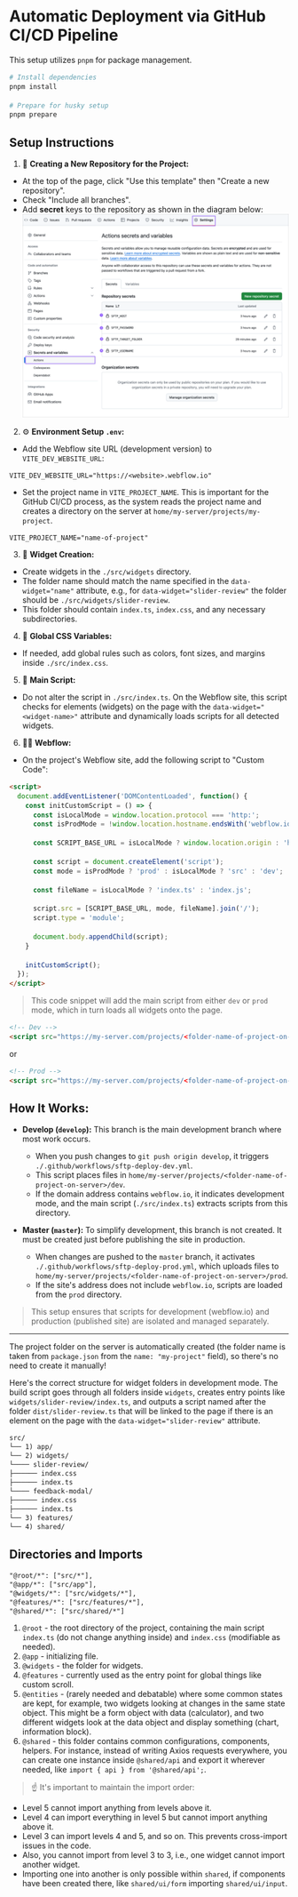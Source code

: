 # Automatic Deployment via GitHub CI/CD Pipeline

This setup utilizes `pnpm` for package management.

```bash
# Install dependencies
pnpm install

# Prepare for husky setup
pnpm prepare
```

## Setup Instructions

1. 🚀 **Creating a New Repository for the Project:**
  - At the top of the page, click "Use this template" then "Create a new repository".
  - Check "Include all branches".
  - Add **secret** keys to the repository as shown in the diagram below:
    ![GitHub Secrets](doc/github-secrets.png)

2. ⚙️ **Environment Setup `.env`:**
  - Add the Webflow site URL (development version) to `VITE_DEV_WEBSITE_URL`:
   ```dotenv
   VITE_DEV_WEBSITE_URL="https://<website>.webflow.io"
   ```
  - Set the project name in `VITE_PROJECT_NAME`. This is important for the GitHub CI/CD process, as the system reads the project name and creates a directory on the server at `home/my-server/projects/my-project`.
   ```dotenv
   VITE_PROJECT_NAME="name-of-project"
   ```

3. 🤘 **Widget Creation:**
  - Create widgets in the `./src/widgets` directory.
  - The folder name should match the name specified in the `data-widget="name"` attribute, e.g., for `data-widget="slider-review"` the folder should be `./src/widgets/slider-review`.
  - This folder should contain `index.ts`, `index.css`, and any necessary subdirectories.

4. 💅 **Global CSS Variables:**
  - If needed, add global rules such as colors, font sizes, and margins inside `./src/index.css`.

5. 🐌 **Main Script:**
  - Do not alter the script in `./src/index.ts`. On the Webflow site, this script checks for elements (widgets) on the page with the `data-widget="<widget-name>"` attribute and dynamically loads scripts for all detected widgets.

6. 😵‍💫 **Webflow:**
  - On the project's Webflow site, add the following script to "Custom Code":
   ```html
   <script>
     document.addEventListener('DOMContentLoaded', function() {
       const initCustomScript = () => {
         const isLocalMode = window.location.protocol === 'http:';
         const isProdMode = !window.location.hostname.endsWith('webflow.io') && !isLocalMode;

         const SCRIPT_BASE_URL = isLocalMode ? window.location.origin : 'https://my-server.com/projects/my-project';

         const script = document.createElement('script');
         const mode = isProdMode ? 'prod' : isLocalMode ? 'src' : 'dev';

         const fileName = isLocalMode ? 'index.ts' : 'index.js';

         script.src = [SCRIPT_BASE_URL, mode, fileName].join('/');
         script.type = 'module';

         document.body.appendChild(script);
       }

       initCustomScript();
     });
   </script>
   ```

> This code snippet will add the main script from either `dev` or `prod` mode, which in turn loads all widgets onto the page.
```html
<!-- Dev -->
<script src="https://my-server.com/projects/<folder-name-of-project-on-server>/dev/index.js"></script>
```
or
```html
<!-- Prod -->
<script src="https://my-server.com/projects/<folder-name-of-project-on-server>/prod/index.js"></script>
```

## How It Works:

- **Develop (`develop`):** This branch is the main development branch where most work occurs.
  - When you push changes to `git push origin develop`, it triggers `./.github/workflows/sftp-deploy-dev.yml`.
  - This script places files in `home/my-server/projects/<folder-name-of-project-on-server>/dev`.
  - If the domain address contains `webflow.io`, it indicates development mode, and the main script (`./src/index.ts`) extracts scripts from this directory.

- **Master (`master`):** To simplify development, this branch is not created. It must be created just before publishing the site in production.
  - When changes are pushed to the `master` branch, it activates `./.github/workflows/sftp-deploy-prod.yml`, which uploads files to `home/my-server/projects/<folder-name-of-project-on-server>/prod`.
  - If the site's address does not include `webflow.io`, scripts are loaded from the `prod` directory.

> This setup ensures that scripts for development (webflow.io) and production (published site) are isolated and managed separately.

---

The project folder on the server is automatically created (the folder name is taken from `package.json` from the `name: "my-project"` field), so there's no need to create it manually!

Here's the correct structure for widget folders in development mode. The build script goes through all folders inside `widgets`, creates entry points like `widgets/slider-review/index.ts`, and outputs a script named after the folder `dist/slider-review.ts` that will be linked to the page if there is an element on the page with the `data-widget="slider-review"` attribute.

```
src/
└── 1) app/
└── 2) widgets/
└──── slider-review/
├────── index.css          
├────── index.ts           
└──── feedback-modal/
├────── index.css          
├────── index.ts   
└── 3) features/
└── 4) shared/        
```

## Directories and Imports
```
"@root/*": ["src/*"],
"@app/*": ["src/app"],
"@widgets/*": ["src/widgets/*"],
"@features/*": ["src/features/*"],
"@shared/*": ["src/shared/*"]
```

1) `@root` - the root directory of the project, containing the main script `index.ts` (do not change anything inside) and `index.css` (modifiable as needed).
2) `@app` - initializing file.
3) `@widgets` - the folder for widgets.
4) `@features` - currently used as the entry point for global things like custom scroll.
5) `@entities` - (rarely needed and debatable) where some common states are kept, for example, two widgets looking at changes in the same state object. This might be a form object with data (calculator), and two different widgets look at the data object and display something (chart, information block).
6) `@shared` - this folder contains common configurations, components, helpers. For instance, instead of writing Axios requests everywhere, you can create one instance inside `@shared/api` and export it wherever needed, like `import { api } from '@shared/api';`.

> ☝️ It's important to maintain the import order:
- Level 5 cannot import anything from levels above it.
- Level 4 can import everything in level 5 but cannot import anything above it.
- Level 3 can import levels 4 and 5, and so on. This prevents cross-import issues in the code.
- Also, you cannot import from level 3 to 3, i.e., one widget cannot import another widget.
- Importing one into another is only possible within `shared`, if components have been created there, like `shared/ui/form` importing `shared/ui/input`.